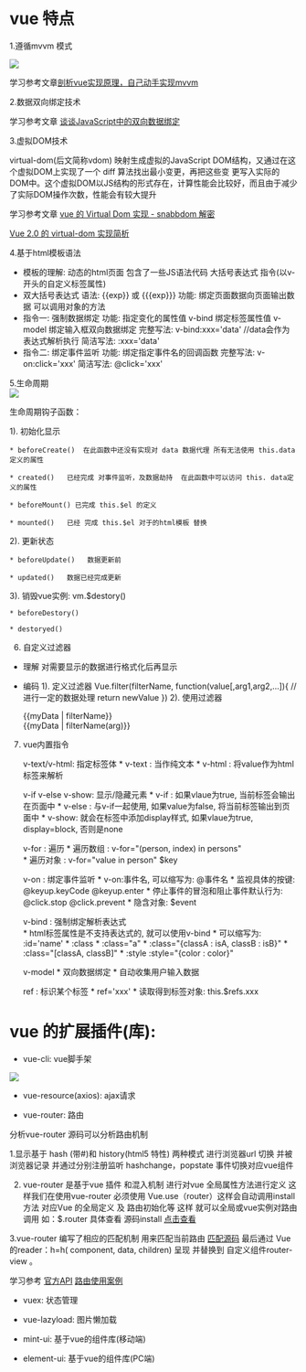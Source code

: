 
# vue 特点

1.遵循mvvm 模式

<img src='https://github.com/nodbrag/VueFrame/blob/master/img/mvvm.png'></img>

学习参考文章<a target='_blank' href="https://github.com/DMQ/mvvm">剖析vue实现原理，自己动手实现mvvm</a>

2.数据双向绑定技术

 学习参考文章
 <a target='_blank' href="http://www.html-js.com/article/Study-of-twoway-data-binding-JavaScript-talk-about-JavaScript-every-day">谈谈JavaScript中的双向数据绑定</a>

3.虚拟DOM技术

virtual-dom(后文简称vdom)  映射生成虚拟的JavaScript DOM结构，又通过在这个虚拟DOM上实现了一个 diff 算法找出最小变更，再把这些变
更写入实际的DOM中。这个虚拟DOM以JS结构的形式存在，计算性能会比较好，而且由于减少了实际DOM操作次数，性能会有较大提升

学习参考文章
<a target='_blank' href="https://juejin.im/entry/591a5f14128fe1005cdad9b5">vue 的 Virtual Dom 实现 - snabbdom 解密</a>

<a target='_blank' href="https://github.com/DDFE/DDFE-blog/issues/18">Vue 2.0 的 virtual-dom 实现简析</a>

4.基于html模板语法

* 模板的理解:
  动态的html页面
  包含了一些JS语法代码
    大括号表达式
    指令(以v-开头的自定义标签属性)
* 双大括号表达式
  语法: {{exp}} 或 {{{exp}}}
  功能: 绑定页面数据向页面输出数据
  可以调用对象的方法
* 指令一: 强制数据绑定
  功能: 指定变化的属性值   v-bind 绑定标签属性值  v-model 绑定输入框双向数据绑定
  完整写法:
    v-bind:xxx='data'  //data会作为表达式解析执行
  简洁写法:
    :xxx='data'
* 指令二: 绑定事件监听
  功能: 绑定指定事件名的回调函数
  完整写法:
    v-on:click='xxx'
  简洁写法:
    @click='xxx'
    
 5.生命周期   
<img src="https://cn.vuejs.org/images/lifecycle.png"></img>

 生命周期钩子函数：
 
 1). 初始化显示
 
    * beforeCreate()  在此函数中还没有实现对 data 数据代理 所有无法使用 this.data定义的属性 
    
    * created()   已经完成 对事件监听，及数据劫持  在此函数中可以访问 this. data定义的属性
    
    * beforeMount() 已完成 this.$el 的定义
    
    * mounted()   已经 完成 this.$el 对于的html模板 替换
    
  2). 更新状态
  
    * beforeUpdate()   数据更新前
    
    * updated()   数据已经完成更新
    
  3). 销毁vue实例: vm.$destory()
  
    * beforeDestory() 
    
    * destoryed()
    
    
 6. 自定义过滤器
 
* 理解
	对需要显示的数据进行格式化后再显示

* 编码
	1). 定义过滤器
		Vue.filter(filterName, function(value[,arg1,arg2,...]){
		  // 进行一定的数据处理
		  return newValue
		})
	2). 使用过滤器
		<div>{{myData | filterName}}</div>
		<div>{{myData | filterName(arg)}}</div>
	
7. vue内置指令
 
	v-text/v-html: 指定标签体
    	* v-text : 当作纯文本
		* v-html : 将value作为html标签来解析
		
	v-if v-else v-show: 显示/隐藏元素
		* v-if : 如果vlaue为true, 当前标签会输出在页面中
		* v-else : 与v-if一起使用, 如果value为false, 将当前标签输出到页面中
		* v-show: 就会在标签中添加display样式, 如果vlaue为true, display=block, 否则是none
		
	v-for : 遍历
		* 遍历数组 : v-for="(person, index) in persons"   
		* 遍历对象 : v-for="value in person"   $key
		
	v-on : 绑定事件监听
		* v-on:事件名, 可以缩写为: @事件名
		* 监视具体的按键: @keyup.keyCode   @keyup.enter
		* 停止事件的冒泡和阻止事件默认行为: @click.stop   @click.prevent
		* 隐含对象: $event
		
	v-bind : 强制绑定解析表达式  
		* html标签属性是不支持表达式的, 就可以使用v-bind
		* 可以缩写为:  :id='name'
		* :class
		  * :class="a"
			* :class="{classA : isA, classB : isB}"
			* :class="[classA, classB]"
		* :style
			:style="{color : color}"
			
	v-model
		* 双向数据绑定
		* 自动收集用户输入数据
		
	ref : 标识某个标签
		* ref='xxx'
		* 读取得到标签对象: this.$refs.xxx
		
		
# vue 的扩展插件(库):

* vue-cli: vue脚手架

<img src='https://github.com/nodbrag/VueFrame/blob/master/img/struct.png'></img>

* vue-resource(axios): ajax请求

* vue-router: 路由 

分析vue-router 源码可以分析路由机制
  
1.显示基于 hash (带#)和 history(html5 特性) 两种模式 进行浏览器url 切换 并被浏览器记录 并通过分别注册监听 hashchange，popstate 事件切换对应vue组件
 
2. vue-router 是基于vue 插件 和混入机制 进行对vue 全局属性方法进行定义  这样我们在使用vue-router 必须使用 Vue.use（router）这样会自动调用install方法 对应Vue 的全局定义 及 路由初始化等  这样 就可以全局或vue实例对路由调用 如：$.router  具体查看 源码install <a href="https://github.com/vuejs/vue-router/blob/dev/src/install.js"> 点击查看</a>

3.vue-router 编写了相应的匹配机制 用来匹配当前路由 <a href="https://github.com/vuejs/vue-router/blob/dev/src/create-matcher.js">匹配源码</a> 最后通过 Vue 的reader：h=h( component, data, children) 呈现 并替换到 自定义组件router-view 。
  
学习参考 <a href="https://router.vuejs.org/zh/guide/#html">官方API</a>  <a href='https://github.com/nodbrag/VueFrame/tree/master/vue-routing-example/'>路由使用案例 </a>

* vuex: 状态管理

* vue-lazyload: 图片懒加载

* mint-ui: 基于vue的组件库(移动端)

* element-ui: 基于vue的组件库(PC端)
		
 

